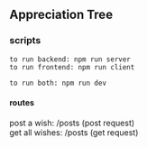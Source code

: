 ## Appreciation Tree

### scripts

    to run backend: npm run server
    to run frontend: npm run client

    to run both: npm run dev

#### routes

post a wish: /posts (post request)<br/>
get all wishes: /posts (get request)
